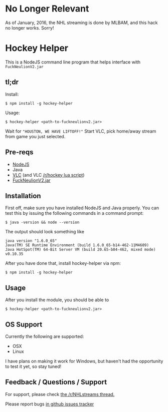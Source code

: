 # No Longer Relevant
As of January, 2016, the NHL streaming is done by MLBAM, and this hack no longer works. Sorry!

# Hockey Helper
This is a NodeJS command line program that helps interface with `FuckNeulionV2.jar`

## tl;dr 
Install:
```
$ npm install -g hockey-helper
```
Usage:
```
$ hockey-helper <path-to-fuckneulionv2.jar>
```
Wait for `"HOUSTON, WE HAVE LIFTOFF!"` Start VLC, pick home/away stream from game you just selected.

## Pre-reqs
 - [NodeJS](http://nodejs.org)
 - Java
 - [VLC](http://www.videolan.org/vlc/) (and VLC [/r/hockey lua script](https://raw.githubusercontent.com/InfernoZeus/rhockey-vlc/no-time-mod/hockey.luac))
 - [FuckNeulionV2.jar](https://www.reddit.com/r/NHLStreams/comments/2izhk1/the_vlc_fix/)

## Installation
First off, make sure you have installed NodeJS and Java properly. You can test this by issuing the following commands in a command prompt:
```
$ java -version && node --version
```
The output should look something like
```
java version "1.6.0_65"
Java(TM) SE Runtime Environment (build 1.6.0_65-b14-462-11M4609)
Java HotSpot(TM) 64-Bit Server VM (build 20.65-b04-462, mixed mode)
v0.10.35
```

After you have done that, install hockey-helper via npm:
```
$ npm install -g hockey-helper
```

## Usage
After you install the module, you should be able to 
```
$ hockey-helper <path-to-fuckneulionv2.jar>
```

## OS Support
Currently the following are supported:
 - OSX
 - Linux

I have plans on making it work for Windows, but haven't had the opportunity to test it yet, so stay tuned!

## Feedback / Questions / Support
For support, please check [the /r/NHLstreams thread.](https://www.reddit.com/r/NHLStreams/comments/2u5ni7/nodehockeyhelper_another_fnv2_helper_script/)

Please report bugs [in github issues tracker](https://github.com/chiefy/node-hockey-helper/issues)
